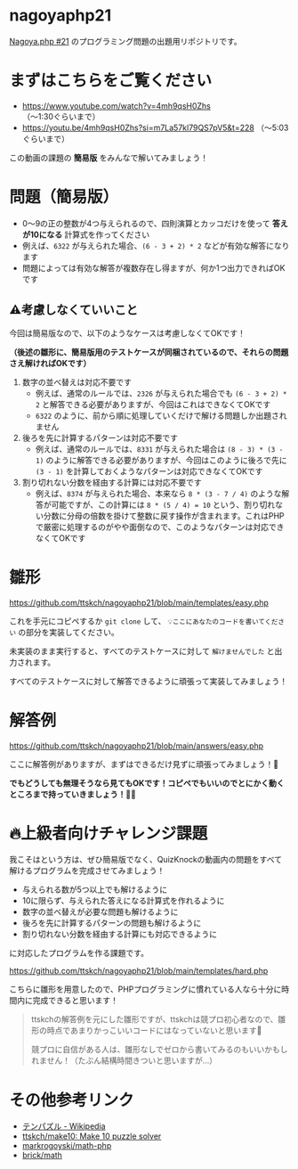 # nagoyaphp21

[Nagoya.php #21](https://nagoyaphp.connpass.com/event/298072/) のプログラミング問題の出題用リポジトリです。

# まずはこちらをご覧ください

* https://www.youtube.com/watch?v=4mh9qsH0Zhs （〜1:30ぐらいまで）
* https://youtu.be/4mh9qsH0Zhs?si=m7La57kl79QS7pV5&t=228 （〜5:03ぐらいまで）

この動画の課題の **簡易版** をみんなで解いてみましょう！

# 問題（簡易版）

* 0〜9の正の整数が4つ与えられるので、四則演算とカッコだけを使って **答えが10になる** 計算式を作ってください
* 例えば、`6322` が与えられた場合、`(6 - 3 + 2) * 2` などが有効な解答になります
* 問題によっては有効な解答が複数存在し得ますが、何か1つ出力できればOKです

## ⚠️考慮しなくていいこと

今回は簡易版なので、以下のようなケースは考慮しなくてOKです！

**（後述の雛形に、簡易版用のテストケースが同梱されているので、それらの問題さえ解ければOKです）**

1. 数字の並べ替えは対応不要です
    * 例えば、通常のルールでは、`2326` が与えられた場合でも `(6 - 3 + 2) * 2` と解答できる必要がありますが、今回はこれはできなくてOKです
    * `6322` のように、前から順に処理していくだけで解ける問題しか出題されません
1. 後ろを先に計算するパターンは対応不要です
    * 例えば、通常のルールでは、`8331` が与えられた場合は `(8 - 3) * (3 - 1)` のように解答できる必要がありますが、今回はこのように後ろで先に `(3 - 1)` を計算しておくようなパターンは対応できなくてOKです
1. 割り切れない分数を経由する計算には対応不要です
    * 例えば、`8374` が与えられた場合、本来なら `8 * (3 - 7 / 4)` のような解答が可能ですが、この計算には `8 * (5 / 4) = 10` という、割り切れない分数に分母の倍数を掛けて整数に戻す操作が含まれます。これはPHPで厳密に処理するのがやや面倒なので、このようなパターンは対応できなくてOKです

# 雛形

https://github.com/ttskch/nagoyaphp21/blob/main/templates/easy.php

これを手元にコピペするか `git clone` して、 `💡ここにあなたのコードを書いてください` の部分を実装してください。

未実装のまま実行すると、すべてのテストケースに対して `解けませんでした` と出力されます。

すべてのテストケースに対して解答できるように頑張って実装してみましょう！

# 解答例

https://github.com/ttskch/nagoyaphp21/blob/main/answers/easy.php

ここに解答例がありますが、まずはできるだけ見ずに頑張ってみましょう！💪

**でもどうしても無理そうなら見てもOKです！コピペでもいいのでとにかく動くところまで持っていきましょう！🙆‍♂️**

# 🔥上級者向けチャレンジ課題

我こそはという方は、ぜひ簡易版でなく、QuizKnockの動画内の問題をすべて解けるプログラムを完成させてみましょう！

* 与えられる数が5つ以上でも解けるように
* 10に限らず、与えられた答えになる計算式を作れるように
* 数字の並べ替えが必要な問題も解けるように
* 後ろを先に計算するパターンの問題も解けるように
* 割り切れない分数を経由する計算にも対応できるように

に対応したプログラムを作る課題です。

https://github.com/ttskch/nagoyaphp21/blob/main/templates/hard.php

こちらに雛形を用意したので、PHPプログラミングに慣れている人なら十分に時間内に完成できると思います！

> ttskchの解答例を元にした雛形ですが、ttskchは競プロ初心者なので、雛形の時点であまりかっこいいコードにはなっていないと思います🙏
>
> 競プロに自信がある人は、雛形なしでゼロから書いてみるのもいいかもしれません！（たぶん結構時間きついと思いますが…）

# その他参考リンク

* [テンパズル - Wikipedia](https://ja.wikipedia.org/wiki/%E3%83%86%E3%83%B3%E3%83%91%E3%82%BA%E3%83%AB)
* [ttskch/make10: Make 10 puzzle solver](https://github.com/ttskch/make10)
* [markrogoyski/math-php](https://github.com/markrogoyski/math-php)
* [brick/math](https://github.com/brick/math)
